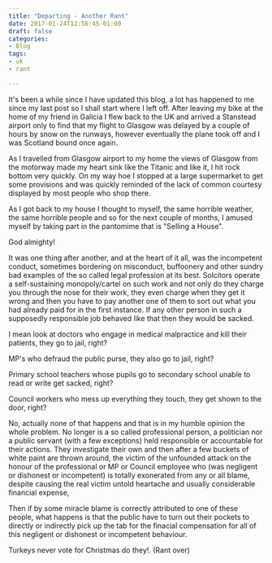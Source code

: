 ```yaml
---
title: "Departing - Another Rant"
date: 2017-01-24T12:56:45-01:00
draft: false
categories:
- Blog
tags:
- uk
- rant

---
```


It's been a while since I have updated this blog, a lot has happened to me since my last post so I shall start where I left off. After leaving my bike at the home of my friend in Galicia I flew back to the UK and arrived a Stanstead airport only to find that my flight to Glasgow was delayed by a couple of hours by snow on the runways, however eventually the plane took off and I was Scotland bound once again.

As I travelled from Glasgow airport to my home the views of Glasgow from the motorway made my heart sink like the Titanic and like it, I hit rock bottom very quickly. On my way hoe I stopped at a large supermarket to get some provisions and was quickly reminded of the lack of common courtesy displayed by most people who shop there.

<!--more-->

As I got back to my house I thought to myself, the same horrible weather, the same horrible people and so for the next couple of months, I amused myself by taking part in the pantomime that is "Selling a House".

God almighty!

It was one thing after another, and at the heart of it all, was the incompetent conduct, sometimes bordering on misconduct, buffoonery and other sundry bad examples of the so called legal profession at its best. Solcitors operate a self-sustaining monopoly/cartel on such work and not only do they charge you through the nose for their work, they even charge when they get it wrong and then you have to pay another one of them to sort out what you had already paid for in the first instance. If any other person in such a supposedly responsible job behaved like that then they would be sacked. 

I mean look at doctors who engage in medical malpractice and kill their patients, they go to jail, right?

MP's who defraud the public purse, they also go to jail, right?

Primary school teachers whose pupils go to secondary school unable to read or write get sacked, right?

Council workers who mess up everything they touch, they get shown to the door, right?

No, actually none of that happens and that is in my humble opinion the whole problem. No longer is a so called professional person, a politician nor a public servant (with a few exceptions) held responsible or accountable for their actions. They investigate their own and then after a few buckets of white paint are thrown around, the victim of the unfounded attack on the honour of the professional or MP or Council employee who (was negligent or dishonest or incompetent) is totally exonerated from any or all blame, despite causing the real victim untold heartache and usually considerable financial expense,  

Then if by some miracle blame is correctly attributed to one of these people, what happens is that the public have to turn out their pockets to directly or indirectly pick up the tab for the finacial compensation for all of this negligent or dishonest or incompetent behaviour.

Turkeys never vote for Christmas do they!. (Rant over)